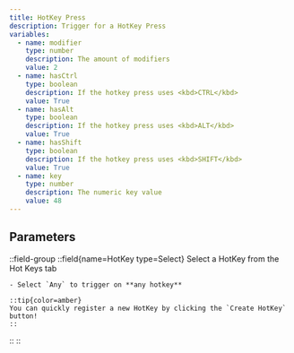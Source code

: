 ```yaml
---
title: HotKey Press
description: Trigger for a HotKey Press
variables:
  - name: modifier
    type: number
    description: The amount of modifiers
    value: 2
  - name: hasCtrl
    type: boolean
    description: If the hotkey press uses <kbd>CTRL</kbd>
    value: True
  - name: hasAlt
    type: boolean
    description: If the hotkey press uses <kbd>ALT</kbd>
    value: True
  - name: hasShift
    type: boolean
    description: If the hotkey press uses <kbd>SHIFT</kbd>
    value: True
  - name: key
    type: number
    description: The numeric key value
    value: 48
---
```


## Parameters
::field-group
  ::field{name=HotKey type=Select}
    Select a HotKey from the Hot Keys tab

    - Select `Any` to trigger on **any hotkey**

    ::tip{color=amber}
    You can quickly register a new HotKey by clicking the `Create HotKey` button!
    ::
  ::
::